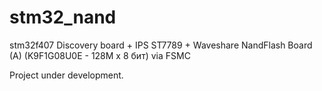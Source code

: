 # stm32_nand
stm32f407 Discovery board + IPS ST7789 + Waveshare NandFlash Board (A) (K9F1G08U0E - 128M x 8 бит) via FSMC

Project under development.
